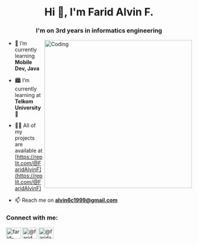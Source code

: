 <h1 align="center">Hi 👋, I'm Farid Alvin F.</h1>
<h3 align="center">I'm on 3rd years in informatics engineering</h3>
<img align="right" alt="Coding" width="400" src="https://media.tenor.com/NOYF3f82b_gAAAAC/programmer.gif">

- 🌱 I’m currently learning **Mobile Dev, Java**

- 🏙 I’m currently learning at **Telkom University🌟**

- 👨‍💻 All of my projects are available at [https://replit.com/@FaridAlvinF](https://replit.com/@FaridAlvinF)

- 📫 Reach me on **alvin6c1999@gmail.com**

<h3 align="left">Connect with me:</h3>
<p align="left">
<a href="https://linkedin.com/in/farid-alvin-fadillah-76196324a" target="blank"><img align="center" src="https://raw.githubusercontent.com/rahuldkjain/github-profile-readme-generator/master/src/images/icons/Social/linked-in-alt.svg" alt="farid-alvin-fadillah-76196324a" height="30" width="40" /></a>
<a href="https://instagram.com/@farid_alvin" target="blank"><img align="center" src="https://raw.githubusercontent.com/rahuldkjain/github-profile-readme-generator/master/src/images/icons/Social/instagram.svg" alt="@farid_alvin" height="30" width="40" /></a>
<a href="https://www.hackerrank.com/@faridalvin" target="blank"><img align="center" src="https://raw.githubusercontent.com/rahuldkjain/github-profile-readme-generator/master/src/images/icons/Social/hackerrank.svg" alt="@faridalvin" height="30" width="40" /></a>
</p>

